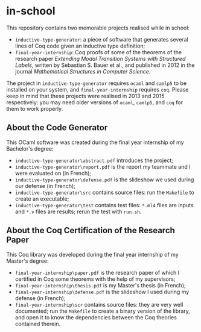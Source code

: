 # in-school
This repository contains two memorable projects realised while in school:
- `inductive-type-generator`: a piece of software that generates several lines of Coq code given an inductive type definition;
- `final-year-internship`: Coq proofs of some of the theorems of the research paper *Extending Modal Transition Systems with Structured Labels*, written by Sebastian S. Bauer et al., and published in 2012 in the journal *Mathematical Structures in Computer Science*.

The project in `inductive-type-generator` requires `ocaml` and `camlp5` to be installed on your system, and `final-year-internship` requires `coq`. Please keep in mind that these projects were realised in 2013 and 2015 respectively: you may need older versions of `ocaml`, `camlp5`, and `coq` for them to work properly.

## About the Code Generator
This OCaml software was created during the final year internship of my Bachelor's degree:
- `inductive-type-generator\abstract.pdf` introduces the project;
- `inductive-type-generator\report.pdf` is the report my teammate and I were evaluated on (in French);
- `inductive-type-generator\defense.pdf` is the slideshow we used during our defense (in French);
- `inductive-type-generator\src` contains source files: run the `Makefile` to create an executable;
- `inductive-type-generator\test` contains test files: `*.ml4` files are inputs and `*.v` files are results; rerun the test with `run.sh`.

## About the Coq Certification of the Research Paper
This Coq library was developed during the final year internship of my Master's degree:
- `final-year-internship\paper.pdf` is the research paper of which I certified in Coq some theorems with the help of my supervisors;
- `final-year-internship\thesis.pdf` is my Master's thesis (in French);
- `final-year-internship\defense.pdf` is the slideshow I used during my defense (in French);
- `final-year-internship\scr` contains source files: they are very well documented; run the `Makefile` to create a binary version of the library, and open it to know the dependencies between the Coq theories contained therein.